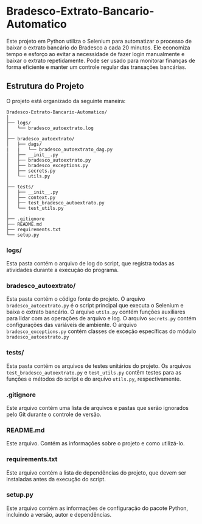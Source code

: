 # Bradesco-Extrato-Bancario-Automatico

Este projeto em Python utiliza o Selenium para automatizar o processo de baixar o extrato bancário do Bradesco a cada 20 minutos. Ele economiza tempo e esforço ao evitar a necessidade de fazer login manualmente e baixar o extrato repetidamente. Pode ser usado para monitorar finanças de forma eficiente e manter um controle regular das transações bancárias.

## Estrutura do Projeto
O projeto está organizado da seguinte maneira:

```
Bradesco-Extrato-Bancario-Automatico/
│
├── logs/
│   └── bradesco_autoextrato.log
│
├── bradesco_autoextrato/
│   ├── dags/
|   |   └── bradesco_autoextrato_dag.py
│   ├── __init__.py
│   ├── bradesco_autoextrato.py
│   ├── bradesco_exceptions.py
│   ├── secrets.py
│   └── utils.py
│
├── tests/
│   ├── __init__.py
│   ├── context.py
│   ├── test_bradesco_autoextrato.py
│   └── test_utils.py
│
├── .gitignore
├── README.md
├── requirements.txt
└── setup.py
```

### logs/
Esta pasta contém o arquivo de log do script, que registra todas as atividades durante a execução do programa.

### bradesco_autoextrato/
Esta pasta contém o código fonte do projeto. O arquivo `bradesco_autoextrato.py` é o script principal que executa o Selenium e baixa o extrato bancário. O arquivo `utils.py` contém funções auxiliares para lidar com as operações de arquivo e log. O arquivo `secrets.py` contém configurações das variáveis de ambiente. O arquivo `bradesco_exceptions.py` contém classes de exceção específicas do módulo `bradesco_autoestrato.py`

### tests/
Esta pasta contém os arquivos de testes unitários do projeto. Os arquivos `test_bradesco_autoextrato.py` e `test_utils.py` contêm testes para as funções e métodos do script e do arquivo `utils.py`, respectivamente.

### .gitignore
Este arquivo contém uma lista de arquivos e pastas que serão ignorados pelo Git durante o controle de versão.

### README.md
Este arquivo. Contém as informações sobre o projeto e como utilizá-lo.

### requirements.txt
Este arquivo contém a lista de dependências do projeto, que devem ser instaladas antes da execução do script.

### setup.py
Este arquivo contém as informações de configuração do pacote Python, incluindo a versão, autor e dependências.
